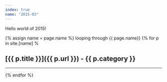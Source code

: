 ```yaml
---
index: true
name: "2015-03"
---
```


Hello world of 2015!

{% assign name = page.name %}
looping through {{ page.name}}
  {% for p in site.[name] %

## [{{ p.title }}]({{ p.url }}) - {{ p.category }}
***

{% endfor %}
